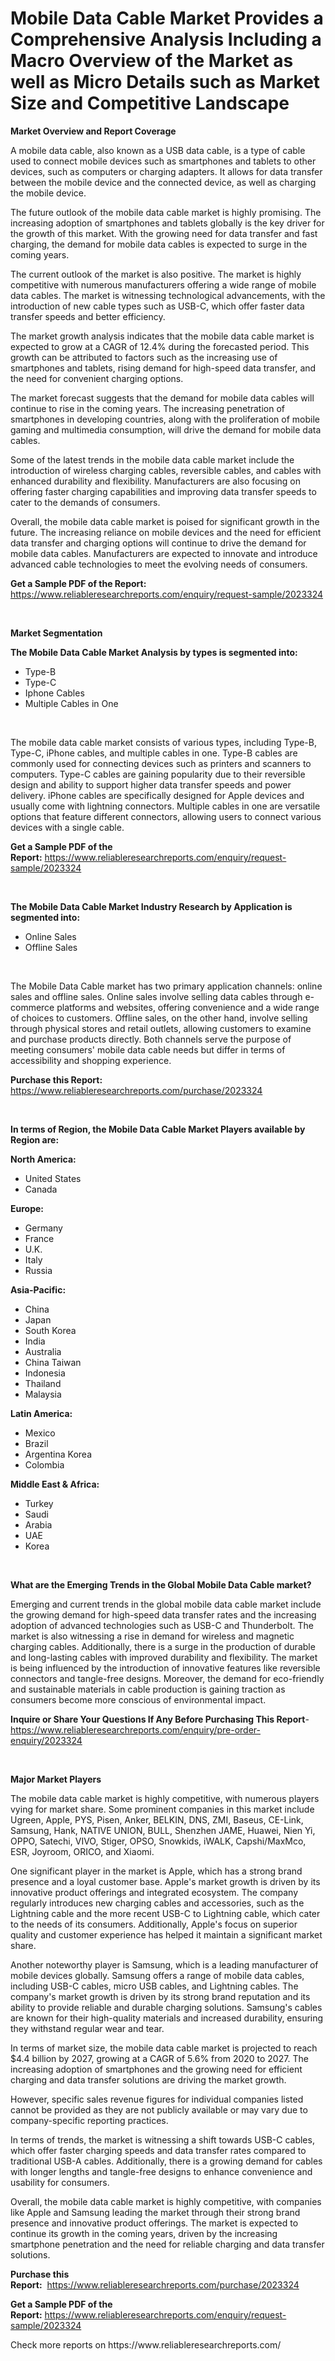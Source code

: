 <p><h1>Mobile Data Cable Market Provides a Comprehensive Analysis Including a Macro Overview of the Market as well as Micro Details such as Market Size and Competitive Landscape</h1></p><p><strong>Market Overview and Report Coverage</strong></p>
<p><p>A mobile data cable, also known as a USB data cable, is a type of cable used to connect mobile devices such as smartphones and tablets to other devices, such as computers or charging adapters. It allows for data transfer between the mobile device and the connected device, as well as charging the mobile device.</p><p>The future outlook of the mobile data cable market is highly promising. The increasing adoption of smartphones and tablets globally is the key driver for the growth of this market. With the growing need for data transfer and fast charging, the demand for mobile data cables is expected to surge in the coming years.</p><p>The current outlook of the market is also positive. The market is highly competitive with numerous manufacturers offering a wide range of mobile data cables. The market is witnessing technological advancements, with the introduction of new cable types such as USB-C, which offer faster data transfer speeds and better efficiency.</p><p>The market growth analysis indicates that the mobile data cable market is expected to grow at a CAGR of 12.4% during the forecasted period. This growth can be attributed to factors such as the increasing use of smartphones and tablets, rising demand for high-speed data transfer, and the need for convenient charging options.</p><p>The market forecast suggests that the demand for mobile data cables will continue to rise in the coming years. The increasing penetration of smartphones in developing countries, along with the proliferation of mobile gaming and multimedia consumption, will drive the demand for mobile data cables.</p><p>Some of the latest trends in the mobile data cable market include the introduction of wireless charging cables, reversible cables, and cables with enhanced durability and flexibility. Manufacturers are also focusing on offering faster charging capabilities and improving data transfer speeds to cater to the demands of consumers.</p><p>Overall, the mobile data cable market is poised for significant growth in the future. The increasing reliance on mobile devices and the need for efficient data transfer and charging options will continue to drive the demand for mobile data cables. Manufacturers are expected to innovate and introduce advanced cable technologies to meet the evolving needs of consumers.</p></p>
<p><strong>Get a Sample PDF of the Report:</strong> <a href="https://www.reliableresearchreports.com/enquiry/request-sample/2023324">https://www.reliableresearchreports.com/enquiry/request-sample/2023324</a></p>
<p>&nbsp;</p>
<p><strong>Market Segmentation</strong></p>
<p><strong>The Mobile Data Cable Market Analysis by types is segmented into:</strong></p>
<p><ul><li>Type-B</li><li>Type-C</li><li>Iphone Cables</li><li>Multiple Cables in One</li></ul></p>
<p>&nbsp;</p>
<p><p>The mobile data cable market consists of various types, including Type-B, Type-C, iPhone cables, and multiple cables in one. Type-B cables are commonly used for connecting devices such as printers and scanners to computers. Type-C cables are gaining popularity due to their reversible design and ability to support higher data transfer speeds and power delivery. iPhone cables are specifically designed for Apple devices and usually come with lightning connectors. Multiple cables in one are versatile options that feature different connectors, allowing users to connect various devices with a single cable.</p></p>
<p><strong>Get a Sample PDF of the Report:</strong>&nbsp;<a href="https://www.reliableresearchreports.com/enquiry/request-sample/2023324">https://www.reliableresearchreports.com/enquiry/request-sample/2023324</a></p>
<p>&nbsp;</p>
<p><strong>The Mobile Data Cable Market Industry Research by Application is segmented into:</strong></p>
<p><ul><li>Online Sales</li><li>Offline Sales</li></ul></p>
<p>&nbsp;</p>
<p><p>The Mobile Data Cable market has two primary application channels: online sales and offline sales. Online sales involve selling data cables through e-commerce platforms and websites, offering convenience and a wide range of choices to customers. Offline sales, on the other hand, involve selling through physical stores and retail outlets, allowing customers to examine and purchase products directly. Both channels serve the purpose of meeting consumers' mobile data cable needs but differ in terms of accessibility and shopping experience.</p></p>
<p><strong>Purchase this Report:</strong>&nbsp; <a href="https://www.reliableresearchreports.com/purchase/2023324">https://www.reliableresearchreports.com/purchase/2023324</a></p>
<p>&nbsp;</p>
<p><strong>In terms of Region, the Mobile Data Cable Market Players available by Region are:</strong></p>
<p>
    <p> <strong> North America: </strong>
        <ul>
            <li>United States</li>
            <li>Canada</li>
        </ul>
        </p> 
    <p> <strong> Europe: </strong>
        <ul>
            <li>Germany</li>
            <li>France</li>
            <li>U.K.</li>
            <li>Italy</li>
            <li>Russia</li>
        </ul>
        </p> 
    <p> <strong> Asia-Pacific: </strong>
        <ul>
            <li>China</li>
            <li>Japan</li>
            <li>South Korea</li>
            <li>India</li>
            <li>Australia</li>
            <li>China Taiwan</li>
            <li>Indonesia</li>
            <li>Thailand</li>
            <li>Malaysia</li>
        </ul>
        </p> 
    <p> <strong> Latin America: </strong>
        <ul>
            <li>Mexico</li>
            <li>Brazil</li>
            <li>Argentina Korea</li>
            <li>Colombia</li>
        </ul>
        </p> 
    <p> <strong> Middle East & Africa: </strong>
        <ul>
            <li>Turkey</li>
            <li>Saudi</li>
            <li>Arabia</li>
            <li>UAE</li>
            <li>Korea</li>
        </ul>
    </p>
    </p>
<p>&nbsp;</p>
<p><strong>What are the Emerging Trends in the Global Mobile Data Cable market?</strong></p>
<p><p>Emerging and current trends in the global mobile data cable market include the growing demand for high-speed data transfer rates and the increasing adoption of advanced technologies such as USB-C and Thunderbolt. The market is also witnessing a rise in demand for wireless and magnetic charging cables. Additionally, there is a surge in the production of durable and long-lasting cables with improved durability and flexibility. The market is being influenced by the introduction of innovative features like reversible connectors and tangle-free designs. Moreover, the demand for eco-friendly and sustainable materials in cable production is gaining traction as consumers become more conscious of environmental impact.</p></p>
<p><strong>Inquire or Share Your Questions If Any Before Purchasing This Report</strong>- <a href="https://www.reliableresearchreports.com/enquiry/pre-order-enquiry/2023324">https://www.reliableresearchreports.com/enquiry/pre-order-enquiry/2023324</a></p>
<p>&nbsp;</p>
<p><strong>Major Market Players</strong></p>
<p><p>The mobile data cable market is highly competitive, with numerous players vying for market share. Some prominent companies in this market include Ugreen, Apple, PYS, Pisen, Anker, BELKIN, DNS, ZMI, Baseus, CE-Link, Samsung, Hank, NATIVE UNION, BULL, Shenzhen JAME, Huawei, Nien Yi, OPPO, Satechi, VIVO, Stiger, OPSO, Snowkids, iWALK, Capshi/MaxMco, ESR, Joyroom, ORICO, and Xiaomi.</p><p>One significant player in the market is Apple, which has a strong brand presence and a loyal customer base. Apple's market growth is driven by its innovative product offerings and integrated ecosystem. The company regularly introduces new charging cables and accessories, such as the Lightning cable and the more recent USB-C to Lightning cable, which cater to the needs of its consumers. Additionally, Apple's focus on superior quality and customer experience has helped it maintain a significant market share.</p><p>Another noteworthy player is Samsung, which is a leading manufacturer of mobile devices globally. Samsung offers a range of mobile data cables, including USB-C cables, micro USB cables, and Lightning cables. The company's market growth is driven by its strong brand reputation and its ability to provide reliable and durable charging solutions. Samsung's cables are known for their high-quality materials and increased durability, ensuring they withstand regular wear and tear.</p><p>In terms of market size, the mobile data cable market is projected to reach $4.4 billion by 2027, growing at a CAGR of 5.6% from 2020 to 2027. The increasing adoption of smartphones and the growing need for efficient charging and data transfer solutions are driving the market growth.</p><p>However, specific sales revenue figures for individual companies listed cannot be provided as they are not publicly available or may vary due to company-specific reporting practices.</p><p>In terms of trends, the market is witnessing a shift towards USB-C cables, which offer faster charging speeds and data transfer rates compared to traditional USB-A cables. Additionally, there is a growing demand for cables with longer lengths and tangle-free designs to enhance convenience and usability for consumers.</p><p>Overall, the mobile data cable market is highly competitive, with companies like Apple and Samsung leading the market through their strong brand presence and innovative product offerings. The market is expected to continue its growth in the coming years, driven by the increasing smartphone penetration and the need for reliable charging and data transfer solutions.</p></p>
<p><strong>Purchase this Report:</strong>&nbsp;&nbsp;<a href="https://www.reliableresearchreports.com/purchase/2023324">https://www.reliableresearchreports.com/purchase/2023324</a></p>
<p></p>
<p><strong>Get a Sample PDF of the Report:</strong>&nbsp;<a href="https://www.reliableresearchreports.com/enquiry/request-sample/2023324">https://www.reliableresearchreports.com/enquiry/request-sample/2023324</a></p>
<p>Check more reports on https://www.reliableresearchreports.com/</p>